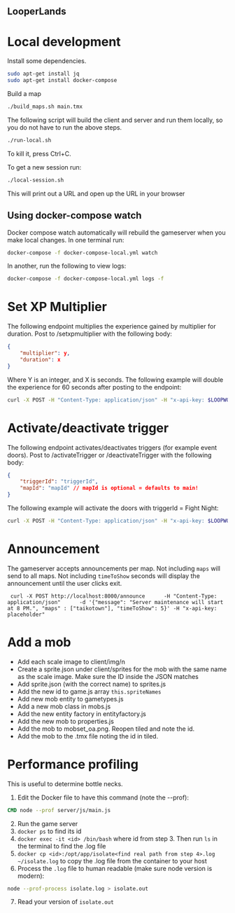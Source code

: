 ## LooperLands

# Local development
Install some dependencies.
```bash
sudo apt-get install jq
sudo apt-get install docker-compose
```

Build a map
```bash
./build_maps.sh main.tmx
```

The following script will build the client and server and run them locally, so you do not have to run the above steps.
```bash
./run-local.sh
```
To kill it, press Ctrl+C.

To get a new session run:
```bash
./local-session.sh
```
This will print out a URL and open up the URL in your browser

## Using docker-compose watch
Docker compose watch automatically will rebuild the gameserver when you make local changes.
In one terminal run:
```bash
docker-compose -f docker-compose-local.yml watch
```
In another, run the following to view logs:
```bash
docker-compose -f docker-compose-local.yml logs -f
```



# Set XP Multiplier
The following endpoint multiplies the experience gained by multiplier for duration.
Post to /setxpmultiplier with the following body:
```json
{
    "multiplier": y,
    "duration": x
}
```
Where Y is an integer, and X is seconds.
The following example will double the experience for 60 seconds after posting to the endpoint:
```bash
curl -X POST -H "Content-Type: application/json" -H "x-api-key: $LOOPWORMS_API_KEY" -d "{\"multiplier\": 2, \"duration\":60}" http://127.0.0.1:8000/setxpmultiplier
```
# Activate/deactivate trigger
The following endpoint activates/deactivates triggers (for example event doors).
Post to /activateTrigger or /deactivateTrigger with the following body:
```json
{
    "triggerId": "triggerId",
    "mapId": "mapId" // mapId is optional = defaults to main!
}
```
The following example will activate the doors with triggerId = Fight Night:
```bash
curl -X POST -H "Content-Type: application/json" -H "x-api-key: $LOOPWORMS_API_KEY" -d "{\"triggerId\": \"Fight Night\"}" http://127.0.0.1:8000/activateTrigger
```

# Announcement
The gameserver accepts announcements per map. Not including `maps` will send to all maps. Not including `timeToShow` seconds will display the announcement until the user clicks exit. 
```
 curl -X POST http://localhost:8000/announce      -H "Content-Type: application/json"      -d '{"message": "Server maintenance will start at 8 PM.", "maps" : ["taikotown"], "timeToShow": 5}' -H "x-api-key: placeholder"
```

# Add a mob

* Add each scale image to client/img/n
* Create a sprite.json under client/sprites for the mob with the same name as the scale image. Make sure the ID inside the JSON matches
* Add sprite.json (with the correct name) to sprites.js
* Add the new id to game.js array `this.spriteNames`
* Add new mob entity to gametypes.js
* Add a new mob class in mobs.js
* Add the new entity factory in entityfactory.js
* Add the new mob to properties.js
* Add the mob to mobset_oa.png. Reopen tiled and note the id.
* Add the mob to the .tmx file noting the id in tiled. 

# Performance profiling
This is useful to determine bottle necks.
1) Edit the Docker file to have this command (note the --prof):
```Dockerfile
CMD node --prof server/js/main.js
```
2) Run the game server
3) `docker ps` to find its id
4) `docker exec -it <id> /bin/bash` where id from step 3. Then run `ls` in the terminal to find the .log file
5) `docker cp <id>:/opt/app/isolate<find real path from step 4>.log ~/isolate.log` to copy the .log file from the container to your host
6) Process the `.log` file to human readable (make sure node version is modern): 
```bash 
node --prof-process isolate.log > isolate.out
```
7) Read your version of `isolate.out`